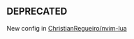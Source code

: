 ## DEPRECATED

New config in [ChristianRegueiro/nvim-lua](https://github.com/ChristianRegueiro/nvim-lua)
